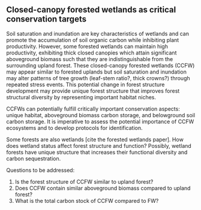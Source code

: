 ## Closed-canopy forested wetlands as critical conservation targets

Soil saturation and inundation are key characteristics of wetlands and can promote the accumulation of soil organic carbon
while inhibiting plant productivity. However, some forested wetlands can maintain high productivity, exhibiting thick closed canopies
which attain significant aboveground biomass such that they are indistinguishable from the surrounding upland forest. These 
closed-canopy forested wetlands (CCFW) may appear similar to forested uplands but soil saturation and inundation may alter 
patterns of tree growth (leaf-stem ratio?, thick crowns?) through repeated stress events. This potential change in forest structure development
may provide unique forest structure that improves forest structural diversity by representing important habitat niches. 

CCFWs can potentially fulfill critically important conservation aspects: unique habitat, aboveground biomass carbon storage, and belowground soil carbon storage. It is imperative to assess the potential importance of CCFW ecosystems and to develop protocols for identification.

Some forests are also wetlands [cite the forested wetlands paper]. How does wetland status affect forest structure and function? Possibly, wetland forests have unique structure that increases their functional diversity and carbon sequestration.

Questions to be addressed:
1. Is the forest structure of CCFW similar to upland forest?
2. Does CCFW contain similar aboveground biomass compared to upland forest?
3.    What is the total carbon stock of CCFW compared to FW?
